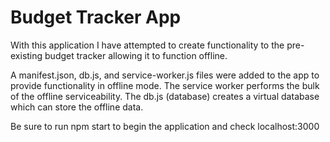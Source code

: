 # Budget Tracker App

With this application I have attempted to create functionality to the pre-existing budget tracker allowing it to function offline. 

A manifest.json, db.js, and service-worker.js files were added to the app to provide functionality in offline mode. The service worker performs the bulk of the offline serviceability. The db.js (database) creates a virtual database which can store the offline data.

Be sure to run npm start to begin the application and check localhost:3000